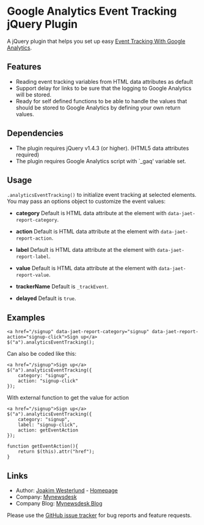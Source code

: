 Google Analytics Event Tracking jQuery Plugin
=========================

A jQuery plugin that helps you set up easy [Event Tracking With Google Analytics](http://code.google.com/apis/analytics/docs/tracking/eventTrackerGuide.html).

Features
--------

* Reading event tracking variables from HTML data attributes as default
* Support delay for links to be sure that the logging to Google Analytics will be stored.
* Ready for self defined functions to be able to handle the values that should be stored to Google Analytics by defining your own return values.

Dependencies
------------

* The plugin requires jQuery v1.4.3 (or higher). (HTML5 data attributes required)
* The plugin requires Google Analytics script with `_gaq' variable set.

Usage
-----

`.analyticsEventTracking()` to initialize event tracking at selected elements.
You may pass an options object to customize the event values:

 - **category**
   Default is HTML data attribute at the element with `data-jaet-report-category`.

 - **action**
   Default is HTML data attribute at the element with `data-jaet-report-action`.

 - **label**
   Default is HTML data attribute at the element with `data-jaet-report-label`.

 - **value**
   Default is HTML data attribute at the element with `data-jaet-report-value`.

 - **trackerName**
   Default is `_trackEvent`.

 - **delayed**
   Default is `true`.

Examples
-----
    <a href="/signup" data-jaet-report-category="signup" data-jaet-report-action="signup-click">Sign up</a>
    $("a").analyticsEventTracking();

Can also be coded like this:

    <a href="/signup">Sign up</a>
    $("a").analyticsEventTracking({
        category: "signup",
        action: "signup-click"
    });

With external function to get the value for action

    <a href="/signup">Sign up</a>
    $("a").analyticsEventTracking({
        category: "signup",
        label: "signup-click",
        action: getEventAction
    });

    function getEventAction(){
        return $(this).attr("href");
    }
Links
-----

* Author:  [Joakim Westerlund](http://github.com/jorkas) - [Homepage](http://joakim-westerlund.se)
* Company: [Mynewsdesk](http://www.mynewsdesk.com)
* Company Blog: [Mynewsdesk Blog](http://devcorner.mynewsdesk.com)

Please use the [GitHub issue tracker](https://github.com/jorkas/jquery-analyticseventtracking-plugin/issues) for bug
reports and feature requests.
